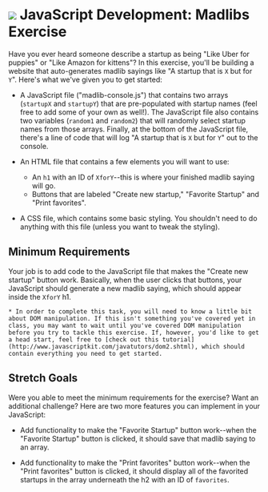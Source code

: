   # ![](https://ga-dash.s3.amazonaws.com/production/assets/logo-9f88ae6c9c3871690e33280fcf557f33.png) JavaScript Development: Madlibs Exercise

  Have you ever heard someone describe a startup as being "Like Uber for puppies" or "Like Amazon for kittens"? In this exercise, you'll be building a website that auto-generates madlib sayings like "A startup that is `X` but for `Y`". Here's what we've given you to get started:

  * A JavaScript file ("madlib-console.js") that contains two arrays (`startupX` and `startupY`) that are pre-populated with startup names (feel free to add some of your own as well!). The JavaScript file also contains two variables (`random1` and `random2`) that will randomly select startup names from those arrays. Finally, at the bottom of the JavaScript file, there's a line of code that will log "A startup that is `X` but for `Y`" out to the console.

  * An HTML file that contains a few elements you will want to use:
    * An `h1` with an ID of `XforY`--this is where your finished madlib saying will go.
    * Buttons that are labeled "Create new startup," "Favorite Startup" and "Print favorites".

  * A CSS file, which contains some basic styling. You shouldn't need to do anything with this file (unless you want to tweak the styling).

  ## Minimum Requirements

  Your job is to add code to the JavaScript file that makes the "Create new startup" button work. Basically, when the user clicks that buttons, your JavaScript should generate a new madlib saying, which should appear inside the `XforY` h1.

    * In order to complete this task, you will need to know a little bit about DOM manipulation. If this isn't something you've covered yet in class, you may want to wait until you've covered DOM manipulation before you try to tackle this exercise. If, however, you'd like to get a head start, feel free to [check out this tutorial] (http://www.javascriptkit.com/javatutors/dom2.shtml), which should contain everything you need to get started.

  ## Stretch Goals

  Were you able to meet the minimum requirements for the exercise? Want an additional challenge? Here are two more features you can implement in your JavaScript:

  * Add functionality to make the "Favorite Startup" button work--when the "Favorite Startup" button is clicked, it should save that madlib saying to an array.

  * Add functionality to make the "Print favorites" button work--when the "Print favorites" button is clicked, it should display all of the favorited startups in the array underneath the h2 with an ID of `favorites`.
